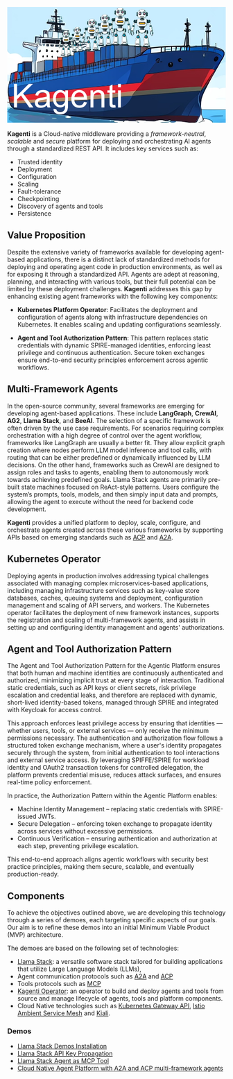 
![Kagenti](banner.png)

**Kagenti** is a Cloud-native middleware providing a *framework-neutral*, *scalable* and *secure* platform for deploying and orchestrating AI agents through a standardized REST API. It includes key services such as:

- Trusted identity
- Deployment
- Configuration
- Scaling
- Fault-tolerance
- Checkpointing
- Discovery of agents and tools
- Persistence

## Value Proposition

Despite the extensive variety of frameworks available for developing agent-based applications, there is a distinct lack of standardized methods for deploying and operating agent code in production environments, as well as for exposing it through a standardized API. Agents are adept at reasoning, planning, and interacting with various tools, but their full potential can be limited by these deployment challenges. **Kagenti** addresses this gap by enhancing existing agent frameworks with the following key components:

-  **Kubernetes Platform Operator**: Facilitates the deployment and configuration of agents along with infrastructure dependencies on Kubernetes. It enables scaling and updating configurations seamlessly.

-  **Agent and Tool Authorization Pattern**: This pattern replaces static credentials with dynamic SPIRE-managed identities, enforcing least privilege and continuous authentication. Secure token exchanges ensure end-to-end security principles enforcement across agentic workflows.

## Multi-Framework Agents

In the open-source community, several frameworks are emerging for developing agent-based applications. These include **LangGraph**, **CrewAI**, **AG2**, **Llama Stack**, and **BeeAI**. The selection of a specific framework is often driven by the use case requirements. For scenarios requiring complex orchestration with a high degree of control over the agent workflow, frameworks like LangGraph are usually a better fit. They allow explicit graph creation where nodes perform LLM model inference and tool calls, with routing that can be either predefined or dynamically influenced by LLM decisions. On the other hand, frameworks such as CrewAI are designed to assign roles and tasks to agents, enabling them to autonomously work towards achieving predefined goals. Llama Stack agents are primarily pre-built state machines focused on ReAct-style patterns. Users configure the system’s prompts, tools, models, and then simply input data and prompts, allowing the agent to execute without the need for backend code development.

**Kagenti** provides a unified platform to deploy, scale, configure, and orchestrate agents created across these various frameworks by supporting APIs based on emerging standards such as [ACP](https://agentcommunicationprotocol.dev) and [A2A](https://google.github.io/A2A/#/documentation).

## Kubernetes Operator

Deploying agents in production involves addressing typical challenges associated with managing complex microservices-based applications, including managing infrastructure services such as key-value store databases, caches, queuing systems and deployment, configuration management and scaling of API servers, and workers. The Kubernetes operator facilitates the deployment of new framework instances, supports the registration and scaling of multi-framework agents, and assists in setting up and configuring identity management and agents' authorizations.


## Agent and Tool Authorization Pattern

The Agent and Tool Authorization Pattern for the Agentic Platform ensures that both human and machine identities are continuously authenticated and authorized, minimizing implicit trust at every stage of interaction. Traditional static credentials, such as API keys or client secrets, risk privilege escalation and credential leaks, and therefore are replaced with dynamic, short-lived identity-based tokens, managed through SPIRE and integrated with Keycloak for access control.

This approach enforces least privilege access by ensuring that identities — whether users, tools, or external services — only receive the minimum permissions necessary. The authentication and authorization flow follows a structured token exchange mechanism, where a user's identity propagates securely through the system, from initial authentication to tool interactions and external service access. By leveraging SPIFFE/SPIRE for workload identity and OAuth2 transaction tokens for controlled delegation, the platform prevents credential misuse, reduces attack surfaces, and ensures real-time policy enforcement.

In practice, the Authorization Pattern within the Agentic Platform enables:

- Machine Identity Management – replacing static credentials with SPIRE-issued JWTs.
- Secure Delegation – enforcing token exchange to propagate identity across services without excessive permissions.
- Continuous Verification – ensuring authentication and authorization at each step, preventing privilege escalation.

This end-to-end approach aligns agentic workflows with security best practice principles, making them secure, scalable, and eventually production-ready.

## Components

To achieve the objectives outlined above, we are developing this technology through a series of demoes, each targeting specific aspects of our goals. Our aim is to refine these demos into an initial Minimum Viable Product (MVP) architecture.

The demoes are based on the following set of technologies:

- [Llama Stack](https://llama-stack.readthedocs.io): a versatile software stack tailored for building applications that utilize Large Language Models (LLMs), 
- Agent communication protocols such as [A2A](https://google.github.io/A2A) and [ACP](https://agentcommunicationprotocol.dev/introduction/welcome)
- Tools protocols such as [MCP](https://modelcontextprotocol.io)
- [Kagenti Operator](https://github.com/kagenti/kagenti-operator/blob/main/beeai/INSTALL.md): an operator to build and deploy agents and tools from source and manage lifecycle of agents, tools and platform components.
- Cloud Native technologies such as [Kubernetes Gateway API](https://gateway-api.sigs.k8s.io), [Istio Ambient Service Mesh](https://istio.io/latest/docs/ambient/) and [Kiali](https://kiali.io).

### Demos

- [Llama Stack Demos Installation](./docs/demos.md#installation)
- [Llama Stack API Key Propagation](./docs/demos.md#api-key-propagation-from-ls-client-to-mcp-tool-server)
- [Llama Stack Agent as MCP Tool](./docs/demos.md#agent-as-tool)
- [Cloud Native Agent Platform with A2A and ACP multi-framework agents](./docs/cn-demos.md)


